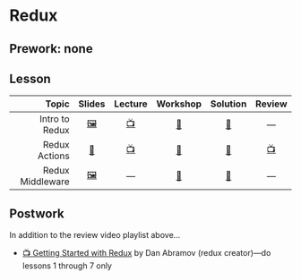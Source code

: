 # Redux

## Prework: none

## Lesson

Topic | Slides | Lecture | Workshop | Solution | Review
-----:|:------:|:-------:|:--------:|:--------:|:-----:
Intro to Redux | [🖼️][rdx-1a] | [📺][rdx-1b] | [🔬][rdx-1c] | [👾][rdx-1d] | —
Redux Actions | [📖][rdx-2a] | [📺][rdx-2b] | [🤝][rdx-2c] | [👾][rdx-2d] | [📺][rdx-2e]
Redux Middleware | [🖼️][rdx-3a] | — | [🔬][rdx-3c] | [👾][rdx-3d] | —

[rdx-1a]: 1-intro-to-redux/Intro%20to%20Redux.pdf
[rdx-1b]: https://youtu.be/DPb1CsS7QlQ
[rdx-1c]: https://learn.fullstackacademy.com/workshop/5a721343351b090004ef6355/landing
[rdx-1d]: 1-intro-to-redux/Lab.ReduxBank
[rdx-2a]: 2-redux-actions/lecture-notes.md
[rdx-2b]: https://youtu.be/CplxxkQCjsU
[rdx-2c]: https://learn.fullstackacademy.com/workshop/5ab80bfa9063b900046c4244/landing
[rdx-2d]: 2-redux-actions/xoxo
[rdx-2e]: https://youtu.be/zvRXx4qp8ZI
[rdx-3a]: 3-redux-middleware/Redux%20Middleware.pdf
[rdx-3c]: https://learn.fullstackacademy.com/workshop/5a9058a9ba75f300049f97c2/landing
[rdx-3d]: 3-redux-middleware/Lab.ReduxMiddleware

## Postwork

In addition to the review video playlist above...

- [📺 Getting Started with Redux](https://egghead.io/lessons/react-redux-the-single-immutable-state-tree) by Dan Abramov (redux creator)—do lessons 1 through 7 only
